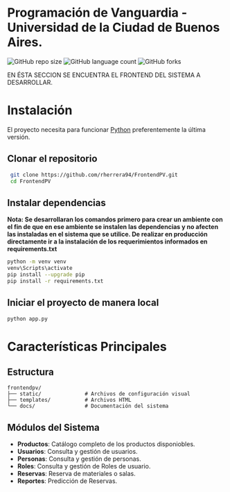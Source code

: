 # Programación de Vanguardia - Universidad de la Ciudad de Buenos Aires.
![GitHub repo size](https://img.shields.io/github/repo-size/rherrera94/FrontendPV/tree/main)
![GitHub language count](https://img.shields.io/github/languages/count/rherrera94/FrontendPV/tree/main)
![GitHub forks](https://img.shields.io/github/forks/rherrera94/FrontendPV/tree/main)

EN ÉSTA SECCION SE ENCUENTRA EL FRONTEND DEL SISTEMA A DESARROLLAR.


# Instalación

El proyecto necesita para funcionar [Python](https://www.python.org/downloads/) preferentemente la última versión.

## Clonar el repositorio

   ```bash
    git clone https://github.com/rherrera94/FrontendPV.git
    cd FrontendPV
   ```
## Instalar dependencias

**Nota: Se desarrollaran los comandos primero para crear un ambiente con el fin de que en ese ambiente se instalen las dependencias
y no afecten las instaladas en el sistema que se utilice. De realizar en producción directamente ir a la instalación de los requerimientos
informados en requirements.txt**

```bash
python -m venv venv
venv\Scripts\activate
pip install --upgrade pip
pip install -r requirements.txt

```

## Iniciar el proyecto de manera local

```bash
python app.py
```
# Características Principales

## Estructura

```
frontendpv/
├── static/              # Archivos de configuración visual
├── templates/           # Archivos HTML
└── docs/                # Documentación del sistema
```
## Módulos del Sistema
- **Productos**: Catálogo completo de los productos disponiobles.
- **Usuarios**: Consulta y gestión de usuarios.
- **Personas**: Consulta y gestión de personas.
- **Roles**: Consulta y gestión de Roles de usuario.
- **Reservas**: Reserva de materiales o salas.
- **Reportes**: Predicción de Reservas.

